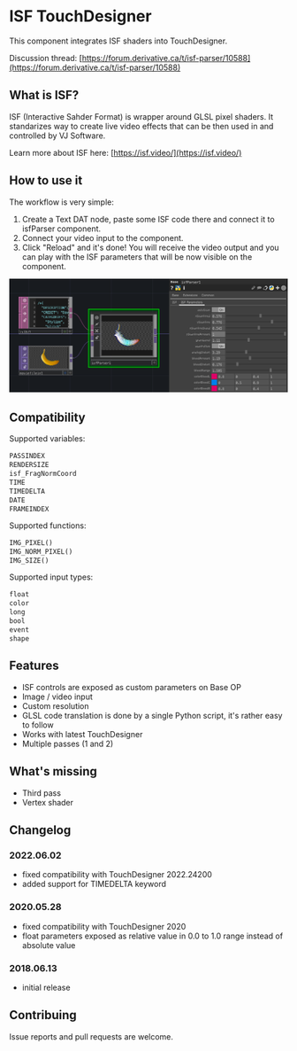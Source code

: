 # ISF TouchDesigner

This component integrates ISF shaders into TouchDesigner.

Discussion thread: [https://forum.derivative.ca/t/isf-parser/10588](https://forum.derivative.ca/t/isf-parser/10588)

## What is ISF?

ISF (Interactive Sahder Format) is wrapper around GLSL pixel shaders. It standarizes way
to create live video effects that can be then used in and controlled by VJ Software.

Learn more about ISF here: [https://isf.video/](https://isf.video/)

## How to use it

The workflow is very simple:

1. Create a Text DAT node, paste some ISF code there and connect it to isfParser component.
2. Connect your video input to the component.
3. Click "Reload" and it's done! You will receive the video output and you can play with the ISF parameters that will be now visible on the component.

![Screenshot](https://raw.githubusercontent.com/marcinbiegun/isf-touchdesigner/master/docs/screenshot.png)

## Compatibility

Supported variables:

```
PASSINDEX
RENDERSIZE
isf_FragNormCoord
TIME
TIMEDELTA
DATE
FRAMEINDEX
```

Supported functions:

```
IMG_PIXEL()
IMG_NORM_PIXEL()
IMG_SIZE()
```

Supported input types:

```
float
color
long
bool
event
shape
```

## Features

* ISF controls are exposed as custom parameters on Base OP
* Image / video input
* Custom resolution
* GLSL code translation is done by a single Python script, it's
  rather easy to follow
* Works with latest TouchDesigner
* Multiple passes (1 and 2)

## What's missing

* Third pass
* Vertex shader

## Changelog

### 2022.06.02

* fixed compatibility with TouchDesigner 2022.24200
* added support for TIMEDELTA keyword

### 2020.05.28

* fixed compatibility with TouchDesigner 2020
* float parameters exposed as relative value in 0.0 to 1.0 range
  instead of absolute value

### 2018.06.13

* initial release

## Contribuing

Issue reports and pull requests are welcome.
